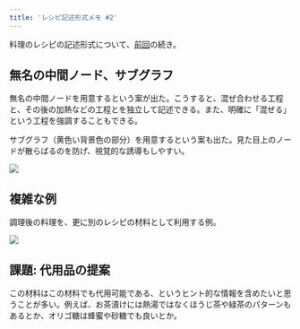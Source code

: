 ```yaml
---
title: 'レシピ記述形式メモ #2'
---
```

料理のレシピの記述形式について、[前回](https://r7kamura.com/articles/2022-05-13-mermaid-recipe-memo)の続き。

無名の中間ノード、サブグラフ
--------------

無名の中間ノードを用意するという案が出た。こうすると、混ぜ合わせる工程と、その後の加熱などの工程とを独立して記述できる。また、明確に「混ぜる」という工程を強調することもできる。

サブグラフ（黄色い背景色の部分）を用意するという案も出た。見た目上のノードが散らばるのを防げ、視覚的な誘導もしやすい。

![](https://lh6.googleusercontent.com/eorHGF3MoRd3-0pDJzvUbHDVHE7i72YwDaO00zCngLWgBA-t_8wCVwfqwlbKOLXhYjBT_B8HQQsto5MN-06L1ZfBeNYXM2CDPD2hCZs0tfCZyKXN14BPgCWZftkgFxAXW5gdgPMV3B3MnODEWFRZjX6d3DPdYwbnsm1IvZ95fkF11QwcsFPFhkenKgr-)

複雑な例
----

調理後の料理を、更に別のレシピの材料として利用する例。

![](https://lh4.googleusercontent.com/4L63f5kOL7Gmqq78rllxhd3melPIM3q7GpJxMJvU3eJ1tSYasJr7-nHIYaw7hQ25lc0yDOEE8gVYwowve3CCNgsHK8TgEW4lhow4QrQnZ8FWfgAa686sXfRsphFDYwmu4Fky_Yg7lwBEe5dLEqemAVE8jC5UkGGOZsaVCcZI3Egqs2RdMXvP2WJNEx9a)

課題: 代用品の提案
----------

この材料はこの材料でも代用可能である、というヒント的な情報を含めたいと思うことが多い。例えば、お茶漬けには熱湯ではなくほうじ茶や緑茶のパターンもあるとか、オリゴ糖は蜂蜜や砂糖でも良いとか。
